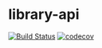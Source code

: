 # library-api


[![Build Status](https://travis-ci.com/ivanfsilva/library-api.svg?branch=master)](https://travis-ci.com/ivanfsilva/library-api) [![codecov](https://codecov.io/gh/ivanfsilva/library-api/branch/master/graph/badge.svg?token=JN3V9L8ZLS)](https://codecov.io/gh/ivanfsilva/library-api)


